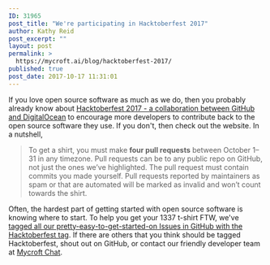 ```yaml
---
ID: 31965
post_title: "We're participating in Hacktoberfest 2017"
author: Kathy Reid
post_excerpt: ""
layout: post
permalink: >
  https://mycroft.ai/blog/hacktoberfest-2017/
published: true
post_date: 2017-10-17 11:31:01
---
```

If you love open source software as much as we do, then you probably already know about <a href="https://hacktoberfest.digitalocean.com/">Hacktoberfest 2017 - a collaboration between GitHub and DigitalOcean</a> to encourage more developers to contribute back to the open source software they use. If you don't, then check out the website. In a nutshell,
<blockquote>To get a shirt, you must make <strong>four pull requests</strong> between October 1–31 in any timezone. Pull requests can be to any public repo on GitHub, not just the ones we’ve highlighted. The pull request must contain commits you made yourself. Pull requests reported by maintainers as spam or that are automated will be marked as invalid and won’t count towards the shirt.</blockquote>
Often, the hardest part of getting started with open source software is knowing where to start. To help you get your 1337 t-shirt FTW, we've<a href="https://github.com/search?q=org%3AMycroftAI+label%3Ahacktoberfest&amp;type=Issues&amp;utf8=%E2%9C%93"> tagged all our pretty-easy-to-get-started-on Issues in GitHub with the Hacktoberfest tag</a>. If there are others that you think should be tagged Hacktoberfest, shout out on GitHub, or contact our friendly developer team at <a href="https://chat.mycroft.ai">Mycroft Chat</a>.

&nbsp;

&nbsp;